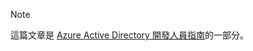 > [!NOTE]
> 這篇文章是 [Azure Active Directory 開發人員指南](../articles/active-directory/develop/azure-ad-developers-guide.md)的一部分。
>
>
